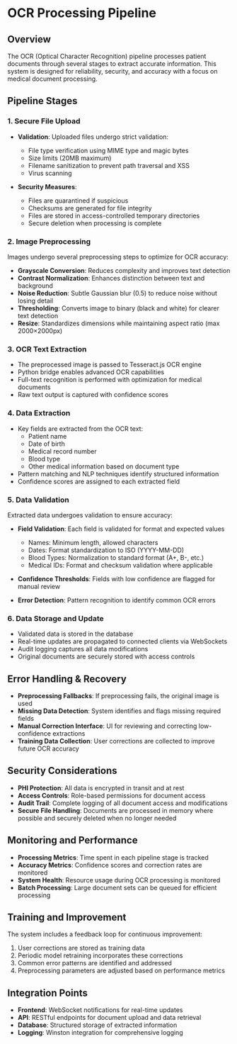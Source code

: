 # OCR Processing Pipeline

## Overview

The OCR (Optical Character Recognition) pipeline processes patient documents through several stages to extract accurate information. This system is designed for reliability, security, and accuracy with a focus on medical document processing.

## Pipeline Stages

### 1. Secure File Upload

- **Validation**: Uploaded files undergo strict validation:
  - File type verification using MIME type and magic bytes
  - Size limits (20MB maximum)
  - Filename sanitization to prevent path traversal and XSS
  - Virus scanning

- **Security Measures**:
  - Files are quarantined if suspicious
  - Checksums are generated for file integrity
  - Files are stored in access-controlled temporary directories
  - Secure deletion when processing is complete

### 2. Image Preprocessing

Images undergo several preprocessing steps to optimize for OCR accuracy:

- **Grayscale Conversion**: Reduces complexity and improves text detection
- **Contrast Normalization**: Enhances distinction between text and background
- **Noise Reduction**: Subtle Gaussian blur (0.5) to reduce noise without losing detail
- **Thresholding**: Converts image to binary (black and white) for clearer text detection
- **Resize**: Standardizes dimensions while maintaining aspect ratio (max 2000×2000px)

### 3. OCR Text Extraction

- The preprocessed image is passed to Tesseract.js OCR engine
- Python bridge enables advanced OCR capabilities
- Full-text recognition is performed with optimization for medical documents
- Raw text output is captured with confidence scores

### 4. Data Extraction

- Key fields are extracted from the OCR text:
  - Patient name
  - Date of birth
  - Medical record number
  - Blood type
  - Other medical information based on document type
- Pattern matching and NLP techniques identify structured information
- Confidence scores are assigned to each extracted field

### 5. Data Validation

Extracted data undergoes validation to ensure accuracy:

- **Field Validation**: Each field is validated for format and expected values
  - Names: Minimum length, allowed characters
  - Dates: Format standardization to ISO (YYYY-MM-DD)
  - Blood Types: Normalization to standard format (A+, B-, etc.)
  - Medical IDs: Format and checksum validation where applicable

- **Confidence Thresholds**: Fields with low confidence are flagged for manual review
- **Error Detection**: Pattern recognition to identify common OCR errors

### 6. Data Storage and Update

- Validated data is stored in the database
- Real-time updates are propagated to connected clients via WebSockets
- Audit logging captures all data modifications
- Original documents are securely stored with access controls

## Error Handling & Recovery

- **Preprocessing Fallbacks**: If preprocessing fails, the original image is used
- **Missing Data Detection**: System identifies and flags missing required fields
- **Manual Correction Interface**: UI for reviewing and correcting low-confidence extractions
- **Training Data Collection**: User corrections are collected to improve future OCR accuracy

## Security Considerations

- **PHI Protection**: All data is encrypted in transit and at rest
- **Access Controls**: Role-based permissions for document access
- **Audit Trail**: Complete logging of all document access and modifications
- **Secure File Handling**: Documents are processed in memory where possible and securely deleted when no longer needed

## Monitoring and Performance

- **Processing Metrics**: Time spent in each pipeline stage is tracked
- **Accuracy Metrics**: Confidence scores and correction rates are monitored
- **System Health**: Resource usage during OCR processing is monitored
- **Batch Processing**: Large document sets can be queued for efficient processing

## Training and Improvement

The system includes a feedback loop for continuous improvement:

1. User corrections are stored as training data
2. Periodic model retraining incorporates these corrections
3. Common error patterns are identified and addressed
4. Preprocessing parameters are adjusted based on performance metrics

## Integration Points

- **Frontend**: WebSocket notifications for real-time updates
- **API**: RESTful endpoints for document upload and data retrieval
- **Database**: Structured storage of extracted information
- **Logging**: Winston integration for comprehensive logging 